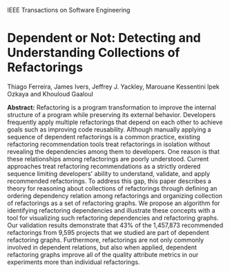 IEEE Transactions on Software Engineering

# Dependent or Not: Detecting and Understanding Collections of Refactorings

Thiago Ferreira, James Ivers, Jeffrey J. Yackley, Marouane Kessentini Ipek Ozkaya and Khouloud Gaaloul
 
**Abstract:** Refactoring is a program transformation to improve the internal structure of a program while preserving its external behavior. Developers frequently apply multiple refactorings that depend on each other to achieve goals such as improving code reusability. Although manually applying a sequence of dependent refactorings is a common practice, existing refactoring recommendation tools treat refactorings in isolation without revealing the dependencies among them to developers. One reason is that these relationships among refactorings are poorly understood. Current approaches treat refactoring recommendations as a strictly ordered sequence limiting developers' ability to understand, validate, and apply recommended refactorings. To address this gap, this paper describes a theory for reasoning about collections of refactorings through defining an ordering dependency relation among refactorings and organizing collection of refactorings as a set of refactoring graphs. We propose an algorithm for identifying refactoring dependencies and illustrate these concepts with a tool for visualizing such refactoring dependencies and refactoring graphs. Our validation results demonstrate that 43\% of the 1,457,873 recommended refactorings from 9,595 projects that we studied are part of dependent refactoring graphs. Furthermore, refactorings are not only commonly involved in dependent relations, but also when applied, dependent refactoring graphs improve all of the quality attribute metrics in our experiments more than individual refactorings.
